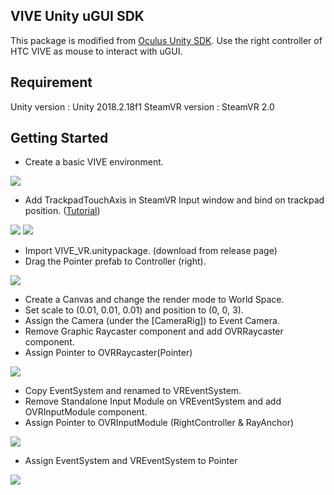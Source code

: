 ## VIVE Unity uGUI SDK
This package is modified from [Oculus Unity SDK](https://developer.oculus.com/downloads/
). 
Use the right controller of HTC VIVE as mouse to interact with uGUI.

## Requirement
Unity version : Unity 2018.2.18f1
SteamVR version : SteamVR 2.0

## Getting Started
- Create a basic VIVE environment.

![](https://i.imgur.com/voL7igx.png)

- Add TrackpadTouchAxis in SteamVR Input window and bind on trackpad position. ([Tutorial](https://www.youtube.com/watch?v=bn8eMxBcI70&list=PLmc6GPFDyfw83KiqUHZceuThGKoyO4hkt))

![](https://i.imgur.com/MHptIQ7.png)
![](https://i.imgur.com/t67AmKs.png)
- Import VIVE_VR.unitypackage. (download from release page)
- Drag the Pointer prefab to Controller (right).

![](https://i.imgur.com/A2ux14b.png)
- Create a Canvas and change the render mode to World Space.
- Set scale to (0.01, 0.01, 0.01) and position to (0, 0, 3).
- Assign the Camera (under the [CameraRig]) to Event Camera.
- Remove Graphic Raycaster component and add OVRRaycaster component.
- Assign Pointer to OVRRaycaster(Pointer)

![](https://i.imgur.com/t1T5jBh.png)
- Copy EventSystem and renamed to VREventSystem.
- Remove Standalone Input Module on VREventSystem and add OVRInputModule component.
- Assign Pointer to OVRInputModule (RightController & RayAnchor)

![](https://i.imgur.com/TF82yBs.png)
- Assign EventSystem and VREventSystem to Pointer

![](https://i.imgur.com/M0LsuT0.png)